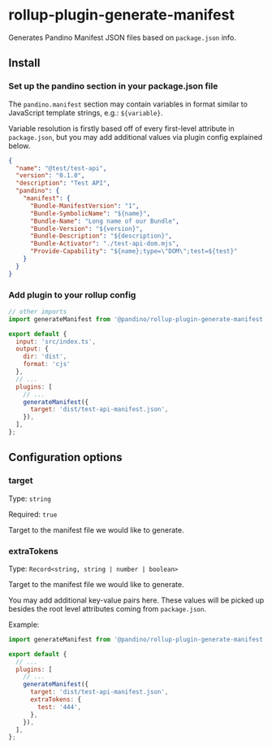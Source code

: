 # rollup-plugin-generate-manifest

Generates Pandino Manifest JSON files based on `package.json` info.

## Install

### Set up the pandino section in your package.json file

The `pandino.manifest` section may contain variables in format similar to JavaScript template strings,
e.g.: `${variable}`.

Variable resolution is firstly based off of every first-level attribute in `package.json`, but you may add additional
values via plugin config explained below.

```json
{
  "name": "@test/test-api",
  "version": "0.1.0",
  "description": "Test API",
  "pandino": {
    "manifest": {
      "Bundle-ManifestVersion": "1",
      "Bundle-SymbolicName": "${name}",
      "Bundle-Name": "Long name of our Bundle",
      "Bundle-Version": "${version}",
      "Bundle-Description": "${description}",
      "Bundle-Activator": "./test-api-dom.mjs",
      "Provide-Capability": "${name};type=\"DOM\";test=${test}"
    }
  }
}

```

### Add plugin to your rollup config

```javascript
// other imports
import generateManifest from '@pandino/rollup-plugin-generate-manifest';

export default {
  input: 'src/index.ts',
  output: {
    dir: 'dist',
    format: 'cjs'
  },
  // ...
  plugins: [
    // ...
    generateManifest({
      target: 'dist/test-api-manifest.json',
    }),
  ],
};
```

## Configuration options

### target

Type: `string`

Required: `true`

Target to the manifest file we would like to generate.

### extraTokens

Type: `Record<string, string | number | boolean>`

Target to the manifest file we would like to generate.

You may add additional key-value pairs here. These values will be picked up besides the root level attributes coming
from `package.json`.

Example:

```javascript
import generateManifest from '@pandino/rollup-plugin-generate-manifest';

export default {
  // ...
  plugins: [
    // ...
    generateManifest({
      target: 'dist/test-api-manifest.json',
      extraTokens: {
        test: '444',
      },
    }),
  ],
};
```
